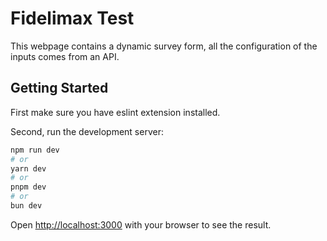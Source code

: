 # Fidelimax Test

This webpage contains a dynamic survey form, all the configuration of the inputs comes from an API.

## Getting Started

First make sure you have eslint extension installed.

Second, run the development server:

```bash
npm run dev
# or
yarn dev
# or
pnpm dev
# or
bun dev
```

Open [http://localhost:3000](http://localhost:3000) with your browser to see the result.

